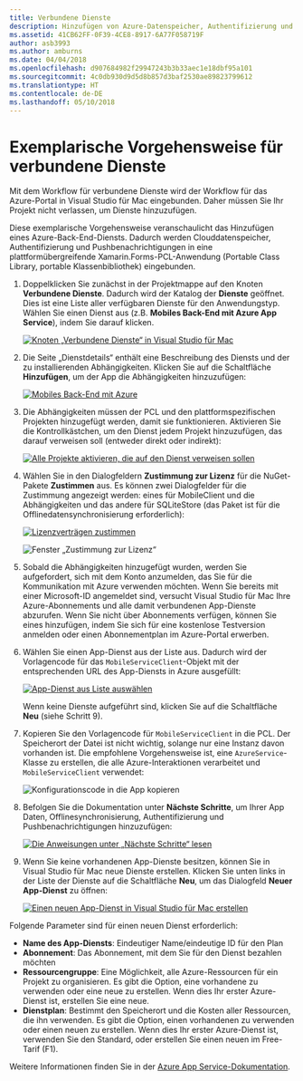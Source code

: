 ```yaml
---
title: Verbundene Dienste
description: Hinzufügen von Azure-Datenspeicher, Authentifizierung und Pushbenachrichtigungen zu mobilen Apps über Visual Studio für Mac
ms.assetid: 41CB62FF-0F39-4CE8-8917-6A77F058719F
author: asb3993
ms.author: amburns
ms.date: 04/04/2018
ms.openlocfilehash: d907684982f29947243b3b33aec1e18dbf95a101
ms.sourcegitcommit: 4c0db930d9d5d8b857d3baf2530ae89823799612
ms.translationtype: HT
ms.contentlocale: de-DE
ms.lasthandoff: 05/10/2018
---
```

# <a name="connected-services-walkthrough"></a>Exemplarische Vorgehensweise für verbundene Dienste

Mit dem Workflow für verbundene Dienste wird der Workflow für das Azure-Portal in Visual Studio für Mac eingebunden. Daher müssen Sie Ihr Projekt nicht verlassen, um Dienste hinzuzufügen.

Diese exemplarische Vorgehensweise veranschaulicht das Hinzufügen eines Azure-Back-End-Diensts. Dadurch werden Clouddatenspeicher, Authentifizierung und Pushbenachrichtigungen in eine plattformübergreifende Xamarin.Forms-PCL-Anwendung (Portable Class Library, portable Klassenbibliothek) eingebunden.


1.  Doppelklicken Sie zunächst in der Projektmappe auf den Knoten **Verbundene Dienste**. Dadurch wird der Katalog der **Dienste** geöffnet.
  Dies ist eine Liste aller verfügbaren Dienste für den Anwendungstyp. Wählen Sie einen Dienst aus (z.B. **Mobiles Back-End mit Azure App Service**), indem Sie darauf klicken.

    [![Knoten „Verbundene Dienste“ in Visual Studio für Mac](media/connected-services-image001-sml.png "Knoten „Verbundene Dienste“ in Visual Studio für Mac")](media/connected-services-image001.png#lightbox)

2. Die Seite „Dienstdetails“ enthält eine Beschreibung des Diensts und der zu installierenden Abhängigkeiten.
  Klicken Sie auf die Schaltfläche **Hinzufügen**, um der App die Abhängigkeiten hinzuzufügen:

    [![Mobiles Back-End mit Azure](media/connected-services-image002-sml.png "Mobiles Back-End mit Azure")](media/connected-services-image002.png#lightbox)

3. Die Abhängigkeiten müssen der PCL und den plattformspezifischen Projekten hinzugefügt werden, damit sie funktionieren.
  Aktivieren Sie die Kontrollkästchen, um den Dienst jedem Projekt hinzuzufügen, das darauf verweisen soll (entweder direkt oder indirekt):

    [![Alle Projekte aktivieren, die auf den Dienst verweisen sollen](media/connected-services-image003-sml.png "Alle Projekte aktivieren, die auf den Dienst verweisen sollen")](media/connected-services-image003.png#lightbox)

4. Wählen Sie in den Dialogfeldern **Zustimmung zur Lizenz** für die NuGet-Pakete **Zustimmen** aus.
  Es können zwei Dialogfelder für die Zustimmung angezeigt werden: eines für MobileClient und die Abhängigkeiten und das andere für SQLiteStore (das Paket ist für die Offlinedatensynchronisierung erforderlich):

    [![Lizenzverträgen zustimmen](media/connected-services-image004-sml.png "Lizenzverträgen zustimmen")](media/connected-services-image004.png#lightbox)

    ![Fenster „Zustimmung zur Lizenz“](media/connected-services-image005.png "Fenster „Zustimmung zur Lizenz“")

5. Sobald die Abhängigkeiten hinzugefügt wurden, werden Sie aufgefordert, sich mit dem Konto anzumelden, das Sie für die Kommunikation mit Azure verwenden möchten.
  Wenn Sie bereits mit einer Microsoft-ID angemeldet sind, versucht Visual Studio für Mac Ihre Azure-Abonnements und alle damit verbundenen App-Dienste abzurufen. Wenn Sie nicht über Abonnements verfügen, können Sie eines hinzufügen, indem Sie sich für eine kostenlose Testversion anmelden oder einen Abonnementplan im Azure-Portal erwerben.

6. Wählen Sie einen App-Dienst aus der Liste aus. Dadurch wird der Vorlagencode für das `MobileServiceClient`-Objekt mit der entsprechenden URL des App-Diensts in Azure ausgefüllt:

    [![App-Dienst aus Liste auswählen](media/connected-services-image006-sml.png "App-Dienst aus Liste auswählen")](media/connected-services-image006.png#lightbox)

    Wenn keine Dienste aufgeführt sind, klicken Sie auf die Schaltfläche **Neu** (siehe Schritt 9).

7. Kopieren Sie den Vorlagencode für `MobileServiceClient` in die PCL. Der Speicherort der Datei ist nicht wichtig, solange nur eine Instanz davon vorhanden ist.
  Die empfohlene Vorgehensweise ist, eine `AzureService`-Klasse zu erstellen, die alle Azure-Interaktionen verarbeitet und `MobileServiceClient` verwendet:

    ![Konfigurationscode in die App kopieren](media/connected-services-image007.png "Konfigurationscode in die App kopieren")

8. Befolgen Sie die Dokumentation unter **Nächste Schritte**, um Ihrer App Daten, Offlinesynchronisierung, Authentifizierung und Pushbenachrichtigungen hinzuzufügen:

    [![Die Anweisungen unter „Nächste Schritte“ lesen](media/connected-services-image008-sml.png "Die Anweisungen unter „Nächste Schritte“ lesen")](media/connected-services-image008.png#lightbox)

9. Wenn Sie keine vorhandenen App-Dienste besitzen, können Sie in Visual Studio für Mac neue Dienste erstellen.
  Klicken Sie unten links in der Liste der Dienste auf die Schaltfläche **Neu**, um das Dialogfeld **Neuer App-Dienst** zu öffnen:

    [![Einen neuen App-Dienst in Visual Studio für Mac erstellen](media/connected-services-image009-sml.png "Einen neuen App-Dienst in Visual Studio für Mac erstellen")](media/connected-services-image009.png#lightbox)

Folgende Parameter sind für einen neuen Dienst erforderlich:

-   **Name des App-Diensts**: Eindeutiger Name/eindeutige ID für den Plan
-   **Abonnement**: Das Abonnement, mit dem Sie für den Dienst bezahlen möchten
-   **Ressourcengruppe**: Eine Möglichkeit, alle Azure-Ressourcen für ein Projekt zu organisieren. Es gibt die Option, eine vorhandene zu verwenden oder eine neue zu erstellen. Wenn dies Ihr erster Azure-Dienst ist, erstellen Sie eine neue.
-   **Dienstplan**: Bestimmt den Speicherort und die Kosten aller Ressourcen, die ihn verwenden. Es gibt die Option, einen vorhandenen zu verwenden oder einen neuen zu erstellen. Wenn dies Ihr erster Azure-Dienst ist, verwenden Sie den Standard, oder erstellen Sie einen neuen im Free-Tarif (F1).

Weitere Informationen finden Sie in der [Azure App Service-Dokumentation](https://azure.microsoft.com/documentation/learning-paths/appservice-mobileapps/).

